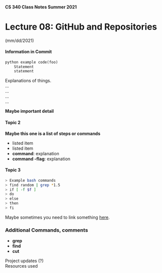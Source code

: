 #### CS 340 Class Notes Summer 2021
# Lecture 08: GitHub and Repositories   
(mm/dd/2021)


#### Information in Commit


```python
python example code(foo)
	Statement
	statement
```

Explanations of things.  
...  
...  
...  
...  


**Maybe important detail**

#### Topic 2

**Maybe this one is a list of steps or commands**

* listed item
* listed item
* **command**: explanation
* **command -flag**: explanation

#### Topic 3

```bash
> Example bash commands
> find random | grep *1.5
> if [ -f $f ]
> do
> else
> then
> fi
```
Maybe sometimes you need to link something [here](https://en.wikipedia.org/wiki/Main_Page).

### Additional Commands, comments 
* **grep**
* **find**
* **cut**


Project updates (?)  
Resources used















